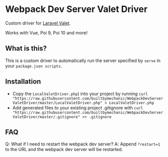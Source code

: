 # Webpack Dev Server Valet Driver

Custom driver for [Laravel Valet](https://laravel.com/docs/master/valet).

Works with Vue, Poi 9, Poi 10 and more!

## What is this?

This is a custom driver to automatically run the server specified by `serve` in your `package.json scripts`.

## Installation

* Copy the `LocalValetDriver.php`) into your project by running `curl "https://raw.githubusercontent.com/builtbymechanic/WebpackDevServerValetDriver/master/LocalValetDriver.php" > LocalValetDriver.php` 
* Add generated files to your existing project .gitignore with `curl "https://raw.githubusercontent.com/builtbymechanic/WebpackDevServerValetDriver/master/.gitignore" >> .gitignore`

## FAQ

Q: What if I need to restart the webpack dev server?
A: Append `?restart=1` to the URL and the webpack dev server will be restarted.
